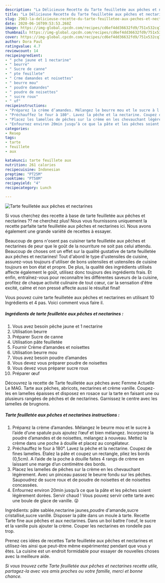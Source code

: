 ```yaml
---
description: "La Délicieuse Recette du Tarte feuilletée aux pêches et nectarines"
title: "La Délicieuse Recette du Tarte feuilletée aux pêches et nectarines"
slug: 2983-la-delicieuse-recette-du-tarte-feuilletee-aux-peches-et-nectarines
date: 2020-06-16T09:53:53.268Z
image: https://img-global.cpcdn.com/recipes/cd6ef4dd36632fd9/751x532cq70/tarte-feuilletee-aux-peches-et-nectarines-photo-principale-de-la-recette.jpg
thumbnail: https://img-global.cpcdn.com/recipes/cd6ef4dd36632fd9/751x532cq70/tarte-feuilletee-aux-peches-et-nectarines-photo-principale-de-la-recette.jpg
cover: https://img-global.cpcdn.com/recipes/cd6ef4dd36632fd9/751x532cq70/tarte-feuilletee-aux-peches-et-nectarines-photo-principale-de-la-recette.jpg
author: Dora Paul
ratingvalue: 4.7
reviewcount: 14
recipeingredient:
- " pche jaune et 1 nectarine"
- " beurre"
- " Sucre de canne"
- " pte feuillete"
- " Crme damandes et noisettes"
- " beurre mou"
- " poudre damandes"
- " poudre de noisettes"
- " sucre roux"
- " uf"
recipeinstructions:
- "Préparez la crème d’amandes. Mélangez le beurre mou et le sucre à l’aide d’une spatule puis ajoutez l’œuf et bien mélangez. Incorporez la poudre d’amandes et de noisettes, mélangez à nouveau. Mettez la crème dans une poche à douille et placez au congélateur."
- "Préchauffez le four à 180°. Lavez la pêche et la nectarine. Coupez de fines lamelles. Étalez la pâte et coupez un rectangle, pliez les bords (0,5cm). A l’aide de la poche à douille faites 4 rangs de crème en laissant une marge d’un centimètre des bords."
- "Placez les lamelles de pêches sur la crème en les chevauchant légèrement. Avec un pinceau passez le beurre fondu sur les pêches. Saupoudrez de sucre roux et de poudre de noisettes et de noisettes concassées."
- "Enfournez environ 20min jusqu’à ce que la pâte et les pêches soient légèrement dorées. Servir chaud ! Vous pouvez servir cette tarte avec une boule de glace de vanille. 😜"
categories:
- Resep
tags:
- tarte
- feuillete
- aux

katakunci: tarte feuillete aux 
nutrition: 261 calories
recipecuisine: Indonesian
preptime: "PT25M"
cooktime: "PT58M"
recipeyield: "4"
recipecategory: Lunch

---
```



![Tarte feuilletée aux pêches et nectarines](https://img-global.cpcdn.com/recipes/cd6ef4dd36632fd9/751x532cq70/tarte-feuilletee-aux-peches-et-nectarines-photo-principale-de-la-recette.jpg)

Si vous cherchez des recette à base de tarte feuilletée aux pêches et nectarines ?? ne cherchez plus! Nous vous fournissons uniquement la recette parfaite tarte feuilletée aux pêches et nectarines ici. Nous avons également une grande variété de recettes à essayer.

Beaucoup de gens n'osent pas cuisiner tarte feuilletée aux pêches et nectarines de peur que le goût de la nourriture ne soit pas celui attendu. Beaucoup de choses ont un effet sur la qualité gustative de tarte feuilletée aux pêches et nectarines! Tout d'abord le type d'ustensiles de cuisine, assurez-vous toujours d'utiliser de bons ustensiles et ustensiles de cuisine toujours en bon état et propre. De plus, la qualité des ingrédients utilisés affecte également le goût, utilisez donc toujours des ingrédients frais. Et enfin, entraînez-vous pour reconnaître les différentes saveurs de la cuisine, profitez de chaque activité culinaire de tout cœur, car la sensation d'être excité, calme et non pressé affecte aussi le résultat final!

<!--inarticleads1-->

Vous pouvez cuire tarte feuilletée aux pêches et nectarines en utilisant 10 Ingrédients et 4 pas. Voici comment vous faire il.

##### Ingrédients de tarte feuilletée aux pêches et nectarines :

1. Vous avez besoin  pêche jaune et 1 nectarine
1. Utilisation  beurre
1. Préparer  Sucre de canne
1. Utilisation  pâte feuilletée
1. Fournir  Crème d’amandes et noisettes
1. Utilisation  beurre mou
1. Vous avez besoin  poudre d’amandes
1. Vous devez vous préparer  poudre de noisettes
1. Vous devez vous préparer  sucre roux
1. Préparer  œuf


Découvrez la recette de Tarte feuilletée aux pêches avec Femme Actuelle Le MAG. Tarte aux pêches, abricots, nectarines et crème vanille. Coupez-les en lamelles épaisses et disposez en rosace sur la tarte en faisant une ou plusieurs rangées de pêches et de nectarines. Garnissez le centre avec les lamelles de brugnons. 

<!--inarticleads2-->

##### Tarte feuilletée aux pêches et nectarines instructions :

1. Préparez la crème d’amandes. Mélangez le beurre mou et le sucre à l’aide d’une spatule puis ajoutez l’œuf et bien mélangez. Incorporez la poudre d’amandes et de noisettes, mélangez à nouveau. Mettez la crème dans une poche à douille et placez au congélateur.
1. Préchauffez le four à 180°. Lavez la pêche et la nectarine. Coupez de fines lamelles. Étalez la pâte et coupez un rectangle, pliez les bords (0,5cm). A l’aide de la poche à douille faites 4 rangs de crème en laissant une marge d’un centimètre des bords.
1. Placez les lamelles de pêches sur la crème en les chevauchant légèrement. Avec un pinceau passez le beurre fondu sur les pêches. Saupoudrez de sucre roux et de poudre de noisettes et de noisettes concassées.
1. Enfournez environ 20min jusqu’à ce que la pâte et les pêches soient légèrement dorées. Servir chaud ! Vous pouvez servir cette tarte avec une boule de glace de vanille. 😜


Ingrédients: pâte sablée,nectarine jaunes,poudre d&#39;amande,sucre cristallisé,sucre vanillé. Disposer la pâte dans un moule à tarte. Recette Tarte fine aux pêches et aux nectarines. Dans un bol battre l&#39;oeuf, le sucre et la vanille puis ajouter la crème. Couper les nectarines en rondelle pas trop. 

<!--inarticleads1-->

<p>
Prenez ces idées de recettes Tarte feuilletée aux pêches et nectarines et utilisez-les ainsi que peut-être même expérimentez pendant que vous y êtes. La cuisine est un endroit formidable pour essayer de nouvelles choses avec la meilleure aide.
</p>

<p>
<i>Si vous trouvez cette Tarte feuilletée aux pêches et nectarines recette utile, partagez-la avec vos amis proches ou votre famille, merci et bonne chance.</i>
</p>

